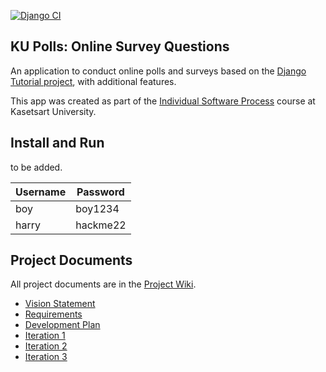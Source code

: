 [![Django CI](https://github.com/vincecarter420/ku-polls/actions/workflows/python-app.yml/badge.svg)](https://github.com/vincecarter420/ku-polls/actions/workflows/python-app.yml)
## KU Polls: Online Survey Questions 

An application to conduct online polls and surveys based
on the [Django Tutorial project][django-tutorial], with
additional features.

This app was created as part of the [Individual Software Process](
https://cpske.github.io/ISP) course at Kasetsart University.

## Install and Run

to be added.

| Username  | Password        |
|-----------|-----------------|
| boy | boy1234 |
| harry | hackme22 |

## Project Documents

All project documents are in the [Project Wiki](../../wiki/Home).

- [Vision Statement](../../wiki/Vision%20Statement)
- [Requirements](../../wiki/Requirements)
- [Development Plan](../../wiki/Development-Plan)
- [Iteration 1](../../wiki/Iteration-1-Plan)
- [Iteration 2](../../wiki/Iteration-2-Plan)
- [Iteration 3](../../wiki/Iteration-3-Plan)

[django-tutorial]: TODO-write-the-django-tutorial-URL-here
